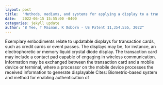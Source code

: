```yaml
---
layout: post
title:  "Methods, mediums, and systems for applying a display to a transaction card"
date:   2022-06-15 15:55:00 -0400
categories: jekyll update
author: "B Yee, T Maiman, K Osborn - US Patent 11,354,555, 2022"
---
```

Exemplary embodiments relate to updatable displays for transaction cards, such as credit cards or event passes. The displays may be, for instance, an electrophoretic or memory liquid crystal diode display. The transaction card may include a contact pad capable of engaging in wireless communication. Information may be exchanged between the transaction card and a mobile device or terminal, where a processor on the mobile device processes the received information to generate displayable  Cites: Biometric-based system and method for enabling authentication of